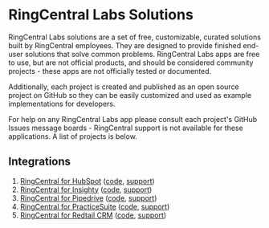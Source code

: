 # RingCentral Labs Solutions

RingCentral Labs solutions are a set of free, customizable, curated solutions built by RingCentral employees. They are designed to provide finished end-user solutions that solve common problems. RingCentral Labs apps are free to use, but are not official products, and should be considered community projects - these apps are not officially tested or documented.

Additionally, each project is created and published as an open source project on GitHub so they can be easily customized and used as example implementations for developers.

For help on any RingCentral Labs app please consult each project's GitHub Issues message boards - RingCentral support is not available for these applications. A list of projects is below.

## Integrations

1. [RingCentral for HubSpot](https://www.ringcentral.com/apps/hubspot) ([code](https://github.com/ringcentral/hubspot-embeddable-ringcentral-phone), [support](https://github.com/ringcentral/hubspot-embeddable-ringcentral-phone/issues))
1. [RingCentral for Insighty](https://www.ringcentral.com/apps/insightly) ([code](https://github.com/ringcentral/insightly-embeddable-ringcentral-phone), [support](https://github.com/ringcentral/insightly-embeddable-ringcentral-phone/issues))
1. [RingCentral for Pipedrive](https://www.ringcentral.com/apps/pipedrive) ([code](https://github.com/ringcentral/pipedrive-embeddable-ringcentral-phone-spa), [support](https://github.com/ringcentral/pipedrive-embeddable-ringcentral-phone-spa/issues))
1. [RingCentral for PracticeSuite](https://www.ringcentral.com/apps/practicesuite) ([code](https://github.com/ringcentral/ringcentral-for-practicesuite), [support](https://github.com/ringcentral/ringcentral-for-practicesuite/issues))
1. [RingCentral for Redtail CRM](https://www.ringcentral.com/apps/redtail-crm) ([code](https://github.com/ringcentral/redtail-embeddable-ringcentral-phone), [support](https://github.com/ringcentral/redtail-embeddable-ringcentral-phone/issues))